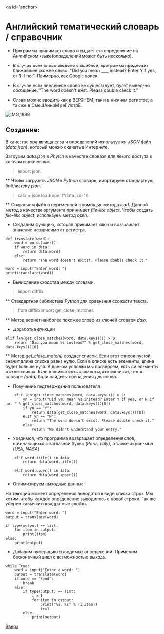 <a id="anchor></a>
# Английский тематический словарь / справочник

* Программа принимает слово и выдает его определение на Английском языке(определений может быть несколько).

* В случае если слово введено с ошибкой, программа предложит ближайшее схожее слово: "Did you mean ____ instead? Enter Y if yes, or N if no:". Примерно, как Google поиск.

* В случае если введенное слово не сущесвтвует, будет выведено сообщение: "The word doesn't exist. Please double check it."

* Слова можно вводить как в ВЕРХНЕМ, так и в нижнем регистре, а так же в СмеШАнноМ реГИстрЕ.

![IMG_1889](https://user-images.githubusercontent.com/97599612/167587773-92bdeaec-e037-4da9-b05f-18cd22ecfe79.JPG)

## Создание:

В качестве хранилища слов и определений используется _JSON_ файл (_data.json_), который можно скачать в Интернете.

Загрузим _data.json_ в _Phyton_ в качестве словаря для лекого доступа к ключам и значениям.

> import json

** Чтобы загрузить _JSON_ в _Python_ словарь, имортируем стандартную библиотеку _json_.

> data = json.load(open("data.json"))  

** Сохраняем файл в переменной с помощью метода _load_. Данный метод в качестве аргумента принимает _file-like object_. Чтобы создать _file-like object_, используем метод _open_.


* Создадим функцию, которая принимает ключ и возвращает значение независимо от регистра.
```
def translate(word):
    word = word.lower()
    if word in data:
        return data[word]
    else:
        return "The word doesn't exitst. Please double check it."

word = input("Enter word: ")
print(translate(word))
```

* Вычисление сходства между словами.

> import difflib

** Стандартная библиотека _Python_ для сравнения схожести текста.

> from difflib import get_close_matches

** Метод вернет наиболее похожее слово из ключей словаря _data_.


* Доработка функции
```
elif len(get_close_matches(word, data.keys())) > 0:
    return "Did you mean %s instead?" % get_close_matches(word, data.keys())[0]
```

** Метод _get_close_match()_ создает список. Если этот список пустой, значит длина списка равна нулю. Если в списке есть элементы, длина будет больше нуля. В данном условии мы проверяем, есть ли элементы в этом списке. Если в списке есть элементы, это означает, что в словаре _(data)_ были найдены совпадения для слова.


* Получение подтверждения пользователя
```
    elif len(get_close_matches(word, data.keys())) > 0:
        yn = input("Did you mean %s instead? Enter Y if yes, or N if no: " % get_close_matches(word, data.keys())[0])
        if yn == "Y":
            return data[get_close_matches(word, data.keys())[0]]
        elif yn == "N":
            return "The word doesn't exist. Please double check it."
        else:
            return "We didn't understand your entry."
```

* Убедимся, что программа возвращает определения слов, начинающихся с заглавной буквы (_Paris, Italy_), а также акронимов (_USA, NASA_)
```
    elif word.title() in data:
        return data[word.title()]

    elif word.upper() in data:
        return data[word.upper()]
```

* Оптимизируем выходные данные

На текущий момент определения выводятся в виде списка строк. Мы хотим, чтобы каждое определение выводилось с новой строки. Так же уберем кавычки и квадратные скобки.
```
word = input("Enter word: ")
output = translate(word)

if type(output) == list:
    for item in output:
        print(item)
else:
    print(output)
```

* Добавим нумерацию выводимых определений. Применим бесконечный цикл с возможностью выхода.
```
while True:
    word = input("Enter a word: ")
    output = translate(word)
    if word == "/end":
        break
    else:
        if type(output) == list:
            i = 1
            for item in output:
                print("%s. %s" % (i,item)) 
                i+=1
        else:
            print(output)
```

[Вверх](#anchor)
